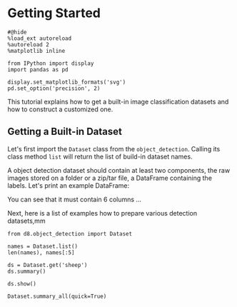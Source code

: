 # Getting Started

```{.python .input}
#@hide
%load_ext autoreload
%autoreload 2
%matplotlib inline

from IPython import display
import pandas as pd

display.set_matplotlib_formats('svg')
pd.set_option('precision', 2)
```

This tutorial explains how to get a built-in image classification datasets and how to construct a customized one.

## Getting a Built-in Dataset

Let's first import the `Dataset` class from the `object_detection`. Calling its class method `list` will return the list of build-in dataset names.



A object detection dataset should contain at least two components, the raw images stored on a folder or a zip/tar file, a DataFrame containing the labels. Let's print an example DataFrame:

You can see that it must contain 6 columns ...

Next, here is a list of examples how to prepare various detection datasets,mm

```{.python .input}
from d8.object_detection import Dataset

names = Dataset.list()
len(names), names[:5]
```

```{.python .input}
ds = Dataset.get('sheep')
ds.summary()
```

```{.python .input}
ds.show()
```

```{.python .input}
Dataset.summary_all(quick=True)
```
